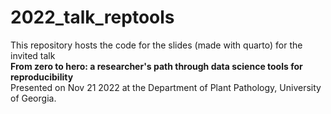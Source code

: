 # 2022_talk_reptools 

This repository hosts the code for the slides (made with quarto) for the invited talk  
**From zero to hero: a researcher's path through data science tools for reproducibility**  
Presented on Nov 21 2022 at the Department of Plant Pathology, University of Georgia.  
